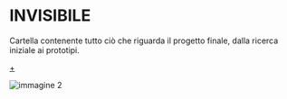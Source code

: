 # INVISIBILE

Cartella contenente tutto ciò che riguarda il progetto finale, dalla ricerca iniziale ai prototipi.

[+](https://github.com/Lucrezia604/archive/blob/main/Lucrezia604/INVISIBILE/Documento/DSII-2021_Lucrezia-Nediani_Work%20Laughing_compressed.pdf)

![immagine 2](https://user-images.githubusercontent.com/79698027/122650607-399c9600-d134-11eb-8237-303eeffcc00b.jpg)


